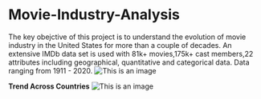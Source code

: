 # Movie-Industry-Analysis
The key obejctive of this project is to understand the evolution of movie industry in the United States for more than a couple of decades. An extensive IMDb data set is used with 81k+ movies,175k+ cast members,22 attributes including geographical, quantitative and categorical data. Data ranging from 1911 - 2020.
![This is an image](https://user-images.githubusercontent.com/86379450/161842241-981b8eb0-bd33-46f7-9744-4f4b77e22e81.png)

**Trend Across Countries**
![This is an image](https://user-images.githubusercontent.com/86379450/161844490-e2eda6e4-efad-4aea-9ed1-aa03899ec677.png)
